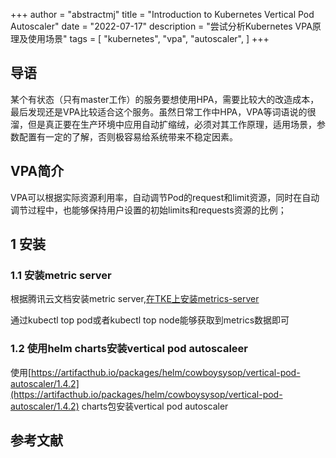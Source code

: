 +++
author = "abstractmj"
title = "Introduction to Kubernetes Vertical Pod Autoscaler"
date = "2022-07-17"
description = "尝试分析Kubernetes VPA原理及使用场景"
tags = [
    "kubernetes",
    "vpa",
    "autoscaler",
]
+++

## 导语

某个有状态（只有master工作）的服务要想使用HPA，需要比较大的改造成本，最后发现还是VPA比较适合这个服务。虽然日常工作中HPA，VPA等词语说的很溜，但是真正要在生产环境中应用自动扩缩绒，必须对其工作原理，适用场景，参数配置有一定的了解，否则极容易给系统带来不稳定因素。

<!--more-->

## VPA简介

VPA可以根据实际资源利用率，自动调节Pod的request和limit资源，同时在自动调节过程中，也能够保持用户设置的初始limits和requests资源的比例；

## 1 安装

### 1.1 安装metric server

根据腾讯云文档安装metric server,[在TKE上安装metrics-server](https://cloud.tencent.com/document/product/457/50074)

通过kubectl top pod或者kubectl top node能够获取到metrics数据即可

### 1.2 使用helm charts安装vertical pod autoscaleer

使用[https://artifacthub.io/packages/helm/cowboysysop/vertical-pod-autoscaler/1.4.2](https://artifacthub.io/packages/helm/cowboysysop/vertical-pod-autoscaler/1.4.2) charts包安装vertical pod autoscaler

## 参考文献
